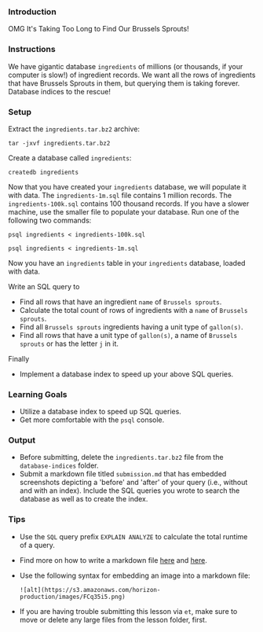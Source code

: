 ### Introduction

OMG It's Taking Too Long to Find Our Brussels Sprouts!

### Instructions

We have gigantic database `ingredients` of millions (or thousands, if your computer is slow!) of ingredient records. We want all the rows of ingredients that have Brussels Sprouts in them, but querying them is taking forever. Database indices to the rescue!

### Setup

Extract the `ingredients.tar.bz2` archive:

`tar -jxvf ingredients.tar.bz2`

Create a database called `ingredients`:

`createdb ingredients`

Now that you have created your `ingredients` database, we will populate it with data. The `ingredients-1m.sql` file contains 1 million records. The `ingredients-100k.sql` contains 100 thousand records. If you have a slower machine, use the smaller file to populate your database. Run one of the following two commands:

`psql ingredients < ingredients-100k.sql`

`psql ingredients < ingredients-1m.sql`

Now you have an `ingredients` table in your `ingredients` database, loaded with data.

Write an SQL query to

* Find all rows that have an ingredient `name` of `Brussels sprouts`.
* Calculate the total count of rows of ingredients with a `name` of `Brussels sprouts`.
* Find all `Brussels sprouts` ingredients having a unit type of `gallon(s)`.
* Find all rows that have a unit type of `gallon(s)`, a name of `Brussels sprouts` or has the letter `j` in it.

Finally
* Implement a database index to speed up your above SQL queries.

### Learning Goals

* Utilize a database index to speed up SQL queries.
* Get more comfortable with the `psql` console.

### Output

* Before submitting, delete the `ingredients.tar.bz2` file from the `database-indices` folder.
* Submit a markdown file titled `submission.md` that has embedded screenshots depicting a 'before' and 'after' of your query (i.e., without and with an index). Include the SQL queries you wrote to search the database as well as to create the index.

### Tips

* Use the `SQL` query prefix `EXPLAIN ANALYZE` to calculate the total runtime of a query.
* Find more on how to write a markdown file [here](https://help.github.com/articles/markdown-basics/) and [here](https://help.github.com/articles/github-flavored-markdown/).
* Use the following syntax for embedding an image into a markdown file:

  ```
  ![alt](https://s3.amazonaws.com/horizon-production/images/FCq35i5.png)
  ```

* If you are having trouble submitting this lesson via `et`, make sure to move
  or delete any large files from the lesson folder, first.
